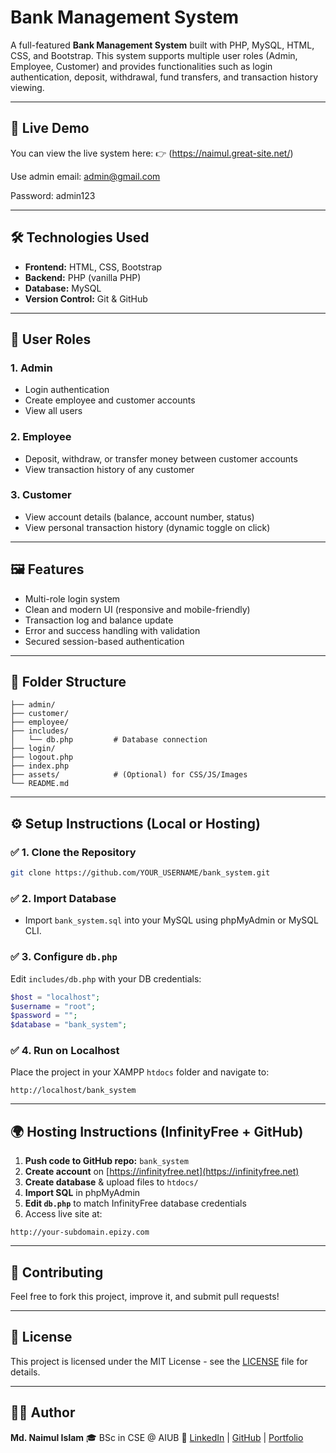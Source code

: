# Bank Management System

A full-featured **Bank Management System** built with PHP, MySQL, HTML, CSS, and Bootstrap. This system supports multiple user roles (Admin, Employee, Customer) and provides functionalities such as login authentication, deposit, withdrawal, fund transfers, and transaction history viewing.

---

## 🚀 Live Demo

You can view the live system here:
👉 (https://naimul.great-site.net/)

Use admin email: admin@gmail.com 

Password: admin123

---

## 🛠 Technologies Used

* **Frontend:** HTML, CSS, Bootstrap
* **Backend:** PHP (vanilla PHP)
* **Database:** MySQL
* **Version Control:** Git & GitHub

---

## 👥 User Roles

### 1. Admin

* Login authentication
* Create employee and customer accounts
* View all users

### 2. Employee

* Deposit, withdraw, or transfer money between customer accounts
* View transaction history of any customer

### 3. Customer

* View account details (balance, account number, status)
* View personal transaction history (dynamic toggle on click)

---

## 🖼 Features

* Multi-role login system
* Clean and modern UI (responsive and mobile-friendly)
* Transaction log and balance update
* Error and success handling with validation
* Secured session-based authentication

---

## 📂 Folder Structure

```
├── admin/
├── customer/
├── employee/
├── includes/
│   └── db.php         # Database connection
├── login/
├── logout.php
├── index.php
├── assets/            # (Optional) for CSS/JS/Images
└── README.md
```

---

## ⚙️ Setup Instructions (Local or Hosting)

### ✅ 1. Clone the Repository

```bash
git clone https://github.com/YOUR_USERNAME/bank_system.git
```

### ✅ 2. Import Database

* Import `bank_system.sql` into your MySQL using phpMyAdmin or MySQL CLI.

### ✅ 3. Configure `db.php`

Edit `includes/db.php` with your DB credentials:

```php
$host = "localhost";
$username = "root";
$password = "";
$database = "bank_system";
```

### ✅ 4. Run on Localhost

Place the project in your XAMPP `htdocs` folder and navigate to:

```
http://localhost/bank_system
```

---

## 🌍 Hosting Instructions (InfinityFree + GitHub)

1. **Push code to GitHub repo:** `bank_system`
2. **Create account** on [https://infinityfree.net](https://infinityfree.net)
3. **Create database** & upload files to `htdocs/`
4. **Import SQL** in phpMyAdmin
5. **Edit `db.php`** to match InfinityFree database credentials
6. Access live site at:

```
http://your-subdomain.epizy.com
```

---

## 🤝 Contributing

Feel free to fork this project, improve it, and submit pull requests!

---

## 📄 License

This project is licensed under the MIT License - see the [LICENSE](LICENSE) file for details.

---

## 👨‍💻 Author

**Md. Naimul Islam**
🎓 BSc in CSE @ AIUB
🔗 [LinkedIn](https://www.linkedin.com/in/naimul404) | [GitHub](https://github.com/mdnaimul404) | [Portfolio](https://sites.google.com/view/naimul404)
